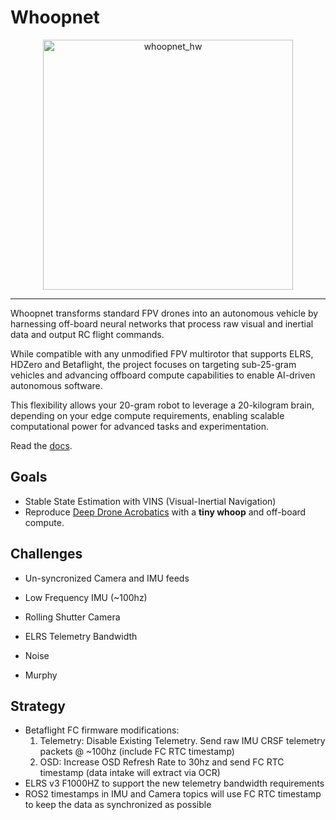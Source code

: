 # Whoopnet
<div align="center">
<img src="https://github.com/user-attachments/assets/414608c7-fce0-4ee1-b526-d78d7cb91b39" alt="whoopnet_hw" width="400">
</div>

___

Whoopnet transforms standard FPV drones into an autonomous vehicle by harnessing off-board neural networks that process raw visual and inertial data and output RC flight commands.

While compatible with any unmodified FPV multirotor that supports ELRS, HDZero and Betaflight, the project focuses on targeting sub-25-gram vehicles and advancing offboard compute capabilities to enable AI-driven autonomous software.

This flexibility allows your 20-gram robot to leverage a 20-kilogram brain, depending on your edge compute requirements, enabling scalable computational power for advanced tasks and experimentation.

Read the [docs](https://github.com/nfreq/whoopnet/wiki).
## Goals
* Stable State Estimation with VINS (Visual-Inertial Navigation)
* Reproduce [Deep Drone Acrobatics](https://arxiv.org/pdf/2006.05768) with a **tiny whoop** and off-board compute.

## Challenges
* Un-syncronized Camera and IMU feeds
* Low Frequency IMU (~100hz)
* Rolling Shutter Camera
* ELRS Telemetry Bandwidth
* Noise

* Murphy

## Strategy
* Betaflight FC firmware modifications:
  1. Telemetry: Disable Existing Telemetry. Send raw IMU CRSF telemetry packets @ ~100hz (include FC RTC timestamp)
  2. OSD: Increase OSD Refresh Rate to 30hz and send FC RTC timestamp (data intake will extract via OCR)
* ELRS v3 F1000HZ to support the new telemetry bandwidth requirements
* ROS2 timestamps in IMU and Camera topics will use FC RTC timestamp to keep the data as synchronized as possible
